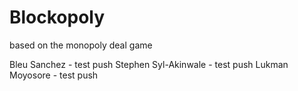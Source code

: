 # Blockopoly

based on the monopoly deal game

Bleu Sanchez - test push
Stephen Syl-Akinwale - test push
Lukman Moyosore - test push 
